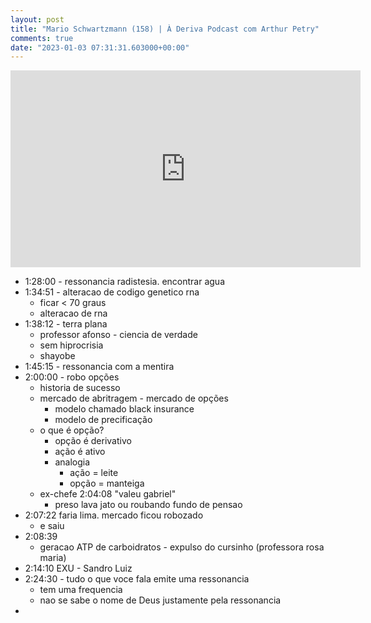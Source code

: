 ```yaml
---
layout: post
title: "Mario Schwartzmann (158) | À Deriva Podcast com Arthur Petry"
comments: true
date: "2023-01-03 07:31:31.603000+00:00"
---
```



<iframe width="560" height="315" src="https://www.youtube.com/embed/G781BF0UUNY" title="YouTube video player" frameborder="0" allow="accelerometer; autoplay; clipboard-write; encrypted-media; gyroscope; picture-in-picture" allowfullscreen></iframe>

* 1:28:00 - ressonancia radistesia. encontrar agua
* 1:34:51 - alteracao de codigo genetico rna
    * ficar < 70 graus
    * alteracao de rna
* 1:38:12 - terra plana
    * professor afonso - ciencia de verdade
    * sem hiprocrisia
    * shayobe
* 1:45:15 - ressonancia com a mentira
* 2:00:00 - robo opções
    * historia de sucesso
    * mercado de abritragem - mercado de opções
        * modelo chamado black insurance
        * modelo de precificação
    * o que é opção?
        * opção é derivativo
        * ação é ativo
        * analogia
            * ação = leite
            * opção = manteiga
    * ex-chefe 2:04:08 "valeu gabriel"
        * preso lava jato ou roubando fundo de pensao
* 2:07:22 faria lima. mercado ficou robozado
    * e saiu
* 2:08:39
    * geracao ATP de carboidratos - expulso do cursinho (professora rosa maria)
* 2:14:10 EXU - Sandro Luiz
* 2:24:30 - tudo o que voce fala emite uma ressonancia
    * tem uma frequencia
    * nao se sabe o nome de Deus justamente pela ressonancia
* 
























